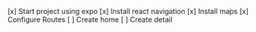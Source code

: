 [x] Start project using expo
[x] Install react navigation
[x] Install maps
[x] Configure Routes
[ ] Create home
[ ] Create detail